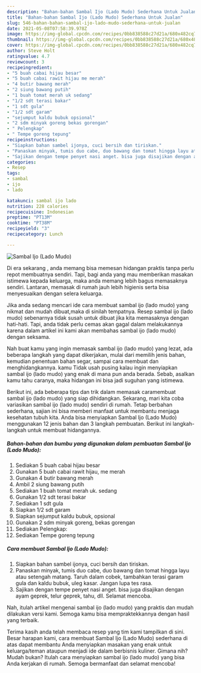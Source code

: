 ```yaml
---
description: "Bahan-bahan Sambal Ijo (Lado Mudo) Sederhana Untuk Jualan"
title: "Bahan-bahan Sambal Ijo (Lado Mudo) Sederhana Untuk Jualan"
slug: 546-bahan-bahan-sambal-ijo-lado-mudo-sederhana-untuk-jualan
date: 2021-05-08T07:58:39.978Z
image: https://img-global.cpcdn.com/recipes/0bb838588c27d21a/680x482cq70/sambal-ijo-lado-mudo-foto-resep-utama.jpg
thumbnail: https://img-global.cpcdn.com/recipes/0bb838588c27d21a/680x482cq70/sambal-ijo-lado-mudo-foto-resep-utama.jpg
cover: https://img-global.cpcdn.com/recipes/0bb838588c27d21a/680x482cq70/sambal-ijo-lado-mudo-foto-resep-utama.jpg
author: Steve Holt
ratingvalue: 4.7
reviewcount: 3
recipeingredient:
- "5 buah cabai hijau besar"
- "5 buah cabai rawit hijau me merah"
- "4 butir bawang merah"
- "2 siung bawang putih"
- "1 buah tomat merah uk sedang"
- "1/2 sdt terasi bakar"
- "1 sdt gula"
- "1/2 sdt garam"
- "sejumput kaldu bubuk opsional"
- "2 sdm minyak goreng bekas gorengan"
- " Pelengkap"
- " Tempe goreng tepung"
recipeinstructions:
- "Siapkan bahan sambel ijonya, cuci bersih dan tiriskan."
- "Panaskan minyak, tumis duo cabe, duo bawang dan tomat hingga layu atau setengah matang. Taruh dalam cobek, tambahkan terasi garam gula dan kaldu bubuk, uleg kasar. Jangan lupa tes rasa."
- "Sajikan dengan tempe penyet nasi anget. bisa juga disajikan dengan ayam geprek, telur geprek, tahu, dll. Selamat mencoba."
categories:
- Resep
tags:
- sambal
- ijo
- lado

katakunci: sambal ijo lado 
nutrition: 228 calories
recipecuisine: Indonesian
preptime: "PT13M"
cooktime: "PT38M"
recipeyield: "3"
recipecategory: Lunch

---
```



![Sambal Ijo (Lado Mudo)](https://img-global.cpcdn.com/recipes/0bb838588c27d21a/680x482cq70/sambal-ijo-lado-mudo-foto-resep-utama.jpg)

Di era  sekarang , anda memang bisa memesan hidangan praktis tanpa perlu repot membuatnya sendiri. Tapi, bagi anda yang mau memberikan masakan istimewa kepada keluarga, maka anda memang lebih bagus memasaknya sendiri. Lantaran, memasak di rumah jauh lebih higienis serta bisa menyesuaikan dengan selera keluarga.

Jika anda sedang mencari ide cara membuat sambal ijo (lado mudo) yang nikmat dan mudah dibuat,maka di sinilah tempatnya. Resep sambal ijo (lado mudo)  sebenarnya tidak susah untuk dibuat jika kita memasaknya dengan hati-hati. Tapi, anda tidak perlu cemas akan gagal dalam melakukannya 
karena dalam artikel ini kami akan membahas sambal ijo (lado mudo) dengan seksama.  



Nah buat kamu yang ingin memasak sambal ijo (lado mudo) yang lezat, ada beberapa langkah yang dapat dikerjakan, mulai dari memilih jenis bahan, kemudian penentuan bahan segar, sampai cara membuat dan menghidangkannya. kamu Tidak usah pusing kalau ingin menyiapkan sambal ijo (lado mudo) yang enak di mana pun anda berada. Sebab, asalkan kamu  tahu caranya, maka hidangan ini bisa jadi suguhan yang istimewa.

Berikut ini, ada beberapa tips dan trik dalam memasak caramembuat sambal ijo (lado mudo) yang siap dihidangkan. Sekarang, mari kita coba variasikan sambal ijo (lado mudo) sendiri di rumah. Tetap berbahan sederhana, sajian ini bisa memberi manfaat untuk membantu menjaga kesehatan tubuh kita. Anda bisa menyiapkan Sambal Ijo (Lado Mudo) menggunakan 12 jenis bahan dan 3 langkah pembuatan. Berikut ini langkah-langkah untuk membuat hidangannya.

<!--inarticleads1-->

##### Bahan-bahan dan bumbu yang digunakan dalam pembuatan Sambal Ijo (Lado Mudo):

1. Sediakan 5 buah cabai hijau besar
1. Gunakan 5 buah cabai rawit hijau, me merah
1. Gunakan 4 butir bawang merah
1. Ambil 2 siung bawang putih
1. Sediakan 1 buah tomat merah uk. sedang
1. Gunakan 1/2 sdt terasi bakar
1. Sediakan 1 sdt gula
1. Siapkan 1/2 sdt garam
1. Siapkan sejumput kaldu bubuk, opsional
1. Gunakan 2 sdm minyak goreng, bekas gorengan
1. Sediakan  Pelengkap:
1. Sediakan  Tempe goreng tepung




<!--inarticleads2-->

##### Cara membuat Sambal Ijo (Lado Mudo):

1. Siapkan bahan sambel ijonya, cuci bersih dan tiriskan.
1. Panaskan minyak, tumis duo cabe, duo bawang dan tomat hingga layu atau setengah matang. Taruh dalam cobek, tambahkan terasi garam gula dan kaldu bubuk, uleg kasar. Jangan lupa tes rasa.
1. Sajikan dengan tempe penyet nasi anget. bisa juga disajikan dengan ayam geprek, telur geprek, tahu, dll. Selamat mencoba.




Nah, itulah artikel mengenai  sambal ijo (lado mudo)  yang praktis dan mudah dilakukan versi kami. Semoga kamu bisa mempraktekkannya dengan hasil yang terbaik. 

Terima kasih anda telah membaca resep yang tim kami tampilkan di sini. Besar harapan kami, cara membuat  Sambal Ijo (Lado Mudo) sederhana di atas dapat membantu Anda menyiapkan masakan yang enak untuk keluarga/teman ataupun menjadi ide dalam berbisnis kuliner. Gimana nih? Mudah bukan? Itulah cara menyiapkan sambal ijo (lado mudo) yang bisa Anda kerjakan di rumah. Semoga bermanfaat dan selamat mencoba!

